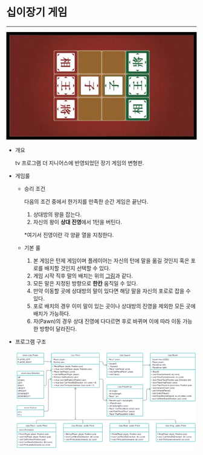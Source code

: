 # 십이장기 게임
---
![장기판](./img/main.PNG)

- 개요
 
    tv 프로그램 더 지니어스에 반영되었던 장기 게임의 변형판. 

- 게임룰
    - 승리 조건
     
        다음의 조건 중에서 한가지를 만족한 순간 게임은 끝난다.
        1. 상대방의 왕을 잡는다.
        2. 자신의 왕이 **상대 진영**에서 1턴을 버틴다.
      
        *여기서 진영이란 각 양끝 열을 지칭한다.
    - 기본 룰
        1. 본 게임은 턴제 게임이며 플레이어는 자신의 턴에 말을 옮길 것인지 혹은 포로를 배치할 것인지 선택할 수 있다.
        2. 게임 시작 직후 말의 배치는 위의 [그림](.img/../img/main.PNG)과 같다.
        3. 모든 말은 지정된 방향으로 **한칸** 움직일 수 있다.
        4. 만약 이동할 곳에 상대방의 말이 있다면 해당 말을 자신의 포로로 잡을 수 있다.
        5.  포로 배치의 경우 이미 말이 있는 곳이나 상대방의 진영을 제외한 모든 곳에 배치가 가능하다.
        6.  자(Pawn)의 경우 상대 진영에 다다르면 후로 바뀌며 이에 따라 이동 가능한 방향이 달라진다.
   
- 프로그램 구조
 
  ![다이어그램](./img/diagram.PNG)
